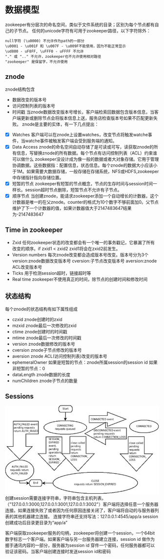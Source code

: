 # 数据模型
zookeeper有分层次的命名空间，类似于文件系统的目录；区别为每个节点都有自己的子节点。
任何的unicode字符有可用于zookeeper路径，以下字符除外：
```
null字符 (\u0000) 不允许作为path的一部分
\u0001 - \u001F 和 \u007F - \u009F不能使用，因为不能正常显示
\ud800 - uF8FF, \uFFF0 - uFFFF 不允许
"." 或 ".." 不允许，zookeeper也不允许使用相对路径
"zookeeper" 是保留字，不允许使用
```

## znode
znode结构包含
+ 数据改变的版本号
+ 访问控制列表的版本号
+ 时间戳
当znode数据改变版本号增长，客户端检索回数据包含版本信息，当客户端更新或删除节点会将版本信息上送，服务店检查版本号如果不匹配更新失败。
znode是主要的实体，有一下几点提出：

- [x] Watches
客户端可以在znode上设置watches，改变节点将触发watche事件，当watche事件被触发客户端会受到服务端的通知。
- [x] Data Access
znode的命名空间自动存储了是可读或可写，读获取znode的所有信息，写替换znode的所有数据。每个节点有访问控制列表（ACL）约束谁可以做什么
zookeeper没设计成为像一般的数据或者大对象存储。它用于管理协调数据。这些数据指：配置信息，状态信息。每个znode的数据大小应该小于1M。如果需要大数据存储，一般存储在存储系统，NFS或HDFS,zookeeper中存储指针指向存储位置。
- [x] 短暂的节点
zookeeper有短暂的节点概念，节点的生存时间与session时间一样长。session超时节点删除，短暂节点不允许有子节点。
- [x] 顺序节点
当创建znode，能请求zookeeper添加一个自动增长的计数器，这个计数器是唯一的在父znode。counter的格式为10个数字不够前面加0。父节点维护了下一个计数器的值，如果计数器值大于2147483647结果为-2147483647 

## Time in zookeeper
- Zxid
任何zookeeper状态的改变都会有一个唯一的事务戳记，它暴漏了所有改变的顺序。if zxid1 < zxid2 zxid1将会在zxid2前发生。
- Version numbers
每次znode改变都会造成版本号改变。版本号分为3个
version:znode数据改变版本号
cversion:子节点改变版本号
aversion:znode ACL改变版本号
- Ticks
用于检测session超时，链接超时等
- Real time
zookeeper不使用真正的时间，除节点的创建时间和修改时间

## 状态结构
每个znode的状态结构有如下属性组成

- czxid
znode创建时的zxid
- mzxid
znode最后一次修改的zxid
- ctime
znode创建时的时间戳
- mtime
znode最后一次修改的时间戳
- version
znode数据修改的版本号
- cversion
znode子节点修改的版本号
- aversion
znode ACL(访问控制列表)改变的版本号
- ephemeralOwner
如果是短暂的节点：znode所属session的session id
如果非短暂的节点：0
- dataLength
znode数据的长度
- numChildren
znode子节点的数量

## Sessions
![state_dia](./images/state_dia.jpg)
创建session需要连接字符串，字符串包含主机列表。（"127.0.0.1:3000,127.0.0.1:3001,127.0.0.1:3002"）客户端将选择任意一个服务器连接。如果连接失败了或者因为任何原因连接关闭了，客户端将自动的与服务器列表的其他机器建立连接。
连接字符串还支持写法：127.0.0.1:4545/app/a  session创建成功后目录更目录为“app/a”

客户端获取zookeeper服务的句柄，zookeeper将创建一个session，一个64bit数字标志一个客户端。如果客户端与另一台服务器建立连接，session id 做作为握手通讯内容的一部分，服务器为session id 穿件一个密码，任何服务器都可以验证该密码。当客户端创建连接时发送session id和密码